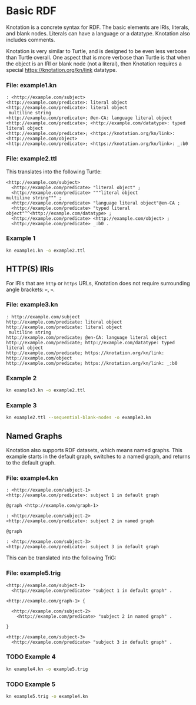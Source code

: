 # Basic RDF

Knotation is a concrete syntax for RDF. The basic elements are IRIs, literals, and blank nodes. Literals can have a language or a datatype. Knotation also includes comments.

Knotation is very similar to Turtle, and is designed to be even less verbose than Turtle overall. One aspect that is more verbose than Turtle is that when the object is an IRI or blank node (not a literal), then Knotation requires a special <https://knotation.org/kn/link> datatype.

### File: example1.kn

```kn
: <http://example.com/subject>
<http://example.com/predicate>: literal object
<http://example.com/predicate>: literal object
 multiline string
<http://example.com/predicate>; @en-CA: language literal object
<http://example.com/predicate>; <http://example.com/datatype>: typed literal object
<http://example.com/predicate>; <https://knotation.org/kn/link>: <http://example.com/object>
<http://example.com/predicate>; <https://knotation.org/kn/link>: _:b0
```

### File: example2.ttl

This translates into the following Turtle:

```ttl
<http://example.com/subject>
  <http://example.com/predicate> "literal object" ;
  <http://example.com/predicate> """literal object
multiline string""" ;
  <http://example.com/predicate> "language literal object"@en-CA ;
  <http://example.com/predicate> "typed literal object"^^<http://example.com/datatype> ;
  <http://example.com/predicate> <http://example.com/object> ;
  <http://example.com/predicate> _:b0 .
```

### Example 1

```sh
kn example1.kn -o example2.ttl
```

## HTTP(S) IRIs

For IRIs that are `http` or `https` URLs, Knotation does not require surrounding angle brackets: `<`, `>`.

### File: example3.kn

```kn
: http://example.com/subject
http://example.com/predicate: literal object
http://example.com/predicate: literal object
 multiline string
http://example.com/predicate; @en-CA: language literal object
http://example.com/predicate; http://example.com/datatype: typed literal object
http://example.com/predicate; https://knotation.org/kn/link: http://example.com/object
http://example.com/predicate; https://knotation.org/kn/link: _:b0
```

### Example 2

```sh
kn example3.kn -o example2.ttl
```

### Example 3

```sh
kn example2.ttl --sequential-blank-nodes -o example3.kn
```


## Named Graphs

Knotation also supports RDF datasets, which means named graphs. This example starts in the default graph, switches to a named graph, and returns to the default graph.

### File: example4.kn

```kn
: <http://example.com/subject-1>
<http://example.com/predicate>: subject 1 in default graph

@graph <http://example.com/graph-1>

: <http://example.com/subject-2>
<http://example.com/predicate>: subject 2 in named graph

@graph

: <http://example.com/subject-3>
<http://example.com/predicate>: subject 3 in default graph
```

This can be translated into the following TriG:

### File: example5.trig

```trig
<http://example.com/subject-1>
  <http://example.com/predicate> "subject 1 in default graph" .

<http://example.com/graph-1> {

  <http://example.com/subject-2>
    <http://example.com/predicate> "subject 2 in named graph" .

}

<http://example.com/subject-3>
  <http://example.com/predicate> "subject 3 in default graph" .
```

### TODO Example 4

```sh
kn example4.kn -o example5.trig
```

### TODO Example 5

```sh
kn example5.trig -o example4.kn
```
